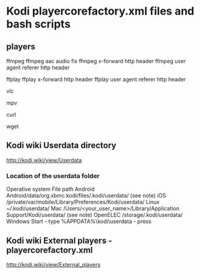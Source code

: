 # Kodi playercorefactory.xml files and bash scripts

## players

ffmpeg
ffmpeg aac audio fix
ffmpeg x-forward http header
ffmpeg user agent referer http header

ffplay
ffplay x-forward http header
ffplay user agent referer http header

vlc

mpv

curl

wget


## Kodi wiki Userdata directory

http://kodi.wiki/view/Userdata


### Location of the userdata folder

Operative system	File path
Android	Android/data/org.xbmc.kodi/files/.kodi/userdata/ (see note)
iOS	/private/var/mobile/Library/Preferences/Kodi/userdata/
Linux	~/.kodi/userdata/
Mac	/Users/<your_user_name>/Library/Application Support/Kodi/userdata/ (see note)
OpenELEC	/storage/.kodi/userdata/
Windows	Start - type %APPDATA%\kodi\userdata - press <Enter>



## Kodi wiki External players - playercorefactory.xml

http://kodi.wiki/view/External_players